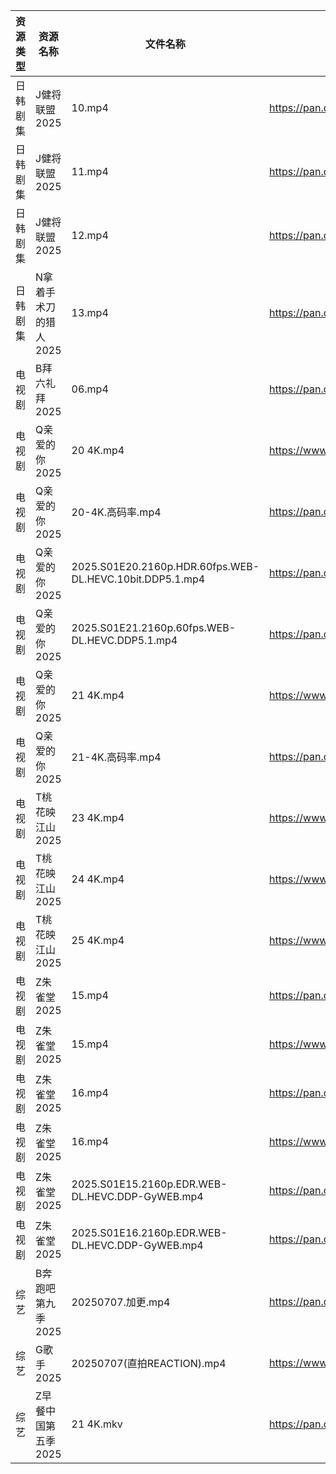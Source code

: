 | 资源类型 | 资源名称          | 文件名称                                                     | 分享链接                                 | 更新时间                |
| ---- | ------------- | -------------------------------------------------------- | ------------------------------------ | ------------------- |
| 日韩剧集 | J健将联盟2025     | 10.mp4                                                   | https://pan.quark.cn/s/c27cc4a0a652  | 2025-07-07 16:24:15 |
| 日韩剧集 | J健将联盟2025     | 11.mp4                                                   | https://pan.quark.cn/s/c27cc4a0a652  | 2025-07-07 16:24:19 |
| 日韩剧集 | J健将联盟2025     | 12.mp4                                                   | https://pan.quark.cn/s/c27cc4a0a652  | 2025-07-07 16:24:23 |
| 日韩剧集 | N拿着手术刀的猎人2025 | 13.mp4                                                   | https://pan.quark.cn/s/425671cbfbc3  | 2025-07-07 01:29:39 |
| 电视剧  | B拜六礼拜2025     | 06.mp4                                                   | https://pan.quark.cn/s/9f4d155dccbf  | 2025-07-07 01:20:17 |
| 电视剧  | Q亲爱的你2025     | 20 4K.mp4                                                | https://www.alipan.com/s/MprfDaHXNYu | 2025-07-07 18:03:26 |
| 电视剧  | Q亲爱的你2025     | 20-4K.高码率.mp4                                            | https://pan.quark.cn/s/1daa10912099  | 2025-07-07 16:30:25 |
| 电视剧  | Q亲爱的你2025     | 2025.S01E20.2160p.HDR.60fps.WEB-DL.HEVC.10bit.DDP5.1.mp4 | https://pan.quark.cn/s/1daa10912099  | 2025-07-07 16:30:12 |
| 电视剧  | Q亲爱的你2025     | 2025.S01E21.2160p.60fps.WEB-DL.HEVC.DDP5.1.mp4           | https://pan.quark.cn/s/1daa10912099  | 2025-07-07 16:30:17 |
| 电视剧  | Q亲爱的你2025     | 21 4K.mp4                                                | https://www.alipan.com/s/MprfDaHXNYu | 2025-07-07 18:03:25 |
| 电视剧  | Q亲爱的你2025     | 21-4K.高码率.mp4                                            | https://pan.quark.cn/s/1daa10912099  | 2025-07-07 16:30:21 |
| 电视剧  | T桃花映江山2025    | 23 4K.mp4                                                | https://www.alipan.com/s/2b6AjmS7RVi | 2025-07-07 08:03:44 |
| 电视剧  | T桃花映江山2025    | 24 4K.mp4                                                | https://www.alipan.com/s/2b6AjmS7RVi | 2025-07-07 08:03:44 |
| 电视剧  | T桃花映江山2025    | 25 4K.mp4                                                | https://www.alipan.com/s/2b6AjmS7RVi | 2025-07-07 08:03:43 |
| 电视剧  | Z朱雀堂2025      | 15.mp4                                                   | https://pan.quark.cn/s/e4cf28e84ca5  | 2025-07-07 16:39:55 |
| 电视剧  | Z朱雀堂2025      | 15.mp4                                                   | https://www.alipan.com/s/mTGYb7Y96Ee | 2025-07-07 18:03:52 |
| 电视剧  | Z朱雀堂2025      | 16.mp4                                                   | https://pan.quark.cn/s/e4cf28e84ca5  | 2025-07-07 16:39:58 |
| 电视剧  | Z朱雀堂2025      | 16.mp4                                                   | https://www.alipan.com/s/mTGYb7Y96Ee | 2025-07-07 18:03:52 |
| 电视剧  | Z朱雀堂2025      | 2025.S01E15.2160p.EDR.WEB-DL.HEVC.DDP-GyWEB.mp4          | https://pan.quark.cn/s/e4cf28e84ca5  | 2025-07-07 16:39:52 |
| 电视剧  | Z朱雀堂2025      | 2025.S01E16.2160p.EDR.WEB-DL.HEVC.DDP-GyWEB.mp4          | https://pan.quark.cn/s/e4cf28e84ca5  | 2025-07-07 16:39:49 |
| 综艺   | B奔跑吧第九季2025   | 20250707.加更.mp4                                          | https://pan.quark.cn/s/4bfe51a261fe  | 2025-07-07 16:41:04 |
| 综艺   | G歌手2025       | 20250707(直拍REACTION).mp4                                 | https://www.alipan.com/s/BnAVvcGrxme | 2025-07-07 18:04:04 |
| 综艺   | Z早餐中国第五季2025  | 21 4K.mkv                                                | https://pan.quark.cn/s/8bf6a96b483b  | 2025-07-07 16:39:35 |
